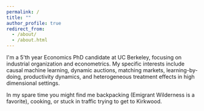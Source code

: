 ```yaml
---
permalink: /
title: ""
author_profile: true
redirect_from: 
  - /about/
  - /about.html
---
```


I'm a 5'th year Economics PhD candidate at UC Berkeley, focusing on industrial organization and econometrics. My specific interests include causal machine learning, dynamic auctions, matching markets, learning-by-doing, productivity dynamics, and heterogeneous treatment effects in high dimensional settings.

In my spare time you might find me backpacking (Emigrant Wilderness is a favorite), cooking, or stuck in traffic trying to get to Kirkwood.
